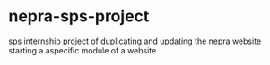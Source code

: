 # nepra-sps-project
sps internship project of duplicating and updating the nepra website
starting a aspecific module of a website
